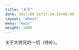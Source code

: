 ```yaml
---
title: "关于"
date: 2017-08-31T17:34:53+08:00
layout: "about"
menu: "main"
weight: 1000
---
```


关于大师兄的一切（待补）。

